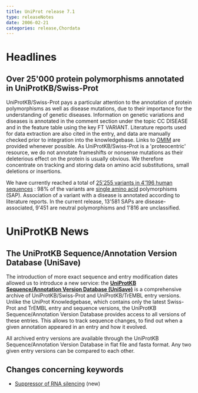 ```yaml
---
title: UniProt release 7.1
type: releaseNotes
date: 2006-02-21
categories: release,Chordata
---
```


# Headlines

## Over 25'000 protein polymorphisms annotated in UniProtKB/Swiss-Prot

UniProtKB/Swiss-Prot pays a particular attention to the annotation of protein polymorphisms as well as disease mutations, due to their importance for the understanding of genetic diseases. Information on genetic variations and diseases is annotated in the comment section under the topic CC DISEASE and in the feature table using the key FT VARIANT. Literature reports used for data extraction are also cited in the entry, and data are manually checked prior to integration into the knowledgebase. Links to [OMIM](http://www.ncbi.nlm.nih.gov/omim/) are provided whenever possible. As UniProtKB/Swiss-Prot is a 'proteocentric' resource, we do not annotate frameshifts or nonsense mutations as their deleterious effect on the protein is usually obvious. We therefore concentrate on tracking and storing data on amino acid substitutions, small deletions or insertions.

We have currently reached a total of [25'255 variants in 4'196 human sequences](https://ftp.uniprot.org/pub/databases/uniprot/current_release/knowledgebase/complete/docs/humpvar) : 98% of the variants are [single amino acid](https://ftp.uniprot.org/pub/databases/uniprot/current_release/knowledgebase/complete/docs/humpvar) polymorphisms (SAP). Association of a variant with a disease is annotated according to literature reports. In the current release, 13'581 SAPs are disease-associated, 9'451 are neutral polymorphisms and 1'816 are unclassified.

  

# UniProtKB News

## The UniProtKB Sequence/Annotation Version Database (UniSave)

The introduction of more exact sequence and entry modification dates allowed us to introduce a new service: the [**UniProtKB Sequence/Annotation Version Database (UniSave)**](http://www.ebi.ac.uk/uniprot/unisave/) is a comprehensive archive of UniProtKB/Swiss-Prot and UniProtKB/TrEMBL entry versions. Unlike the UniProt Knowledgebase, which contains only the latest Swiss-Prot and TrEMBL entry and sequence versions, the UniProtKB Sequence/Annotation Version Database provides access to all versions of these entries. This allows to track sequence changes, to find out when a given annotation appeared in an entry and how it evolved.

All archived entry versions are available through the UniProtKB Sequence/Annotation Version Database in flat file and fasta format. Any two given entry versions can be compared to each other.

## Changes concerning keywords

-   [Suppressor of RNA silencing](http://www.uniprot.org/keywords/KW-0941) (new)

